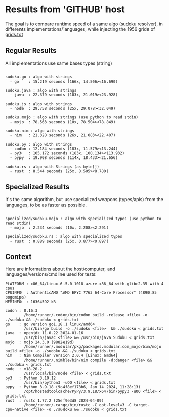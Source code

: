 # Results from 'GITHUB' host

The goal is to compare runtime speed of a same algo (sudoku resolver), in differents implementations/languages, while injecting the 1956 grids of [grids.txt](grids.txt)

## Regular Results

All implementations use same bases types (string)

```

sudoku.go : algo with strings
  - go    : 15.219 seconds (166x, 14.506><16.690)

sudoku.java : algo with strings
  - java  : 22.379 seconds (103x, 21.019><23.928)

sudoku.js : algo with strings
  - node  : 29.758 seconds (25x, 29.078><32.049)

sudoku.mojo : algo with strings (use python to read stdin)
  - mojo  : 78.563 seconds (10x, 78.504><78.849)

sudoku.nim : algo with strings
  - nim   : 21.328 seconds (26x, 21.083><22.407)

sudoku.py : algo with strings
  - codon : 12.184 seconds (183x, 11.579><13.244)
  - py3   : 105.172 seconds (183x, 100.134><113.932)
  - pypy  : 19.908 seconds (114x, 18.433><21.656)

sudoku.rs : algo with Strings (as byte[])
  - rust  : 8.544 seconds (25x, 8.505><8.780)

```

## Specialized Results

It's the same algorithm, but use specialized weapons (types/apis) from the languages, to be as faster as possible.

```

specialized/sudoku.mojo : algo with specialized types (use python to read stdin)
  - mojo  : 2.234 seconds (10x, 2.208><2.291)

specialized/sudoku.rs : algo with specialized types
  - rust  : 0.889 seconds (25x, 0.877><0.897)

```
## Context

Here are informations about the host/computer, and languages/versions/cmdline used for tests:
```
PLATFORM : x86_64/Linux-6.5.0-1018-azure-x86_64-with-glibc2.35 with 4 cpus
CPUINFO  : AuthenticAMD "AMD EPYC 7763 64-Core Processor" (4890.85 bogomips)
MEMINFO  : 16364592 kB

codon : 0.16.3
        /home/runner/.codon/bin/codon build -release <file> -o ./sudoku && ./sudoku < grids.txt
go    : go version go1.18.1 linux/amd64
        /usr/bin/go build -o ./sudoku <file>  && ./sudoku < grids.txt
java  : openjdk 11.0.22 2024-01-16
        /usr/bin/javac <file> && /usr/bin/java Sudoku < grids.txt
mojo  : mojo 24.3.0 (9882e19d)
        /home/runner/.modular/pkg/packages.modular.com_mojo/bin/mojo build <file> -o ./sudoku && ./sudoku < grids.txt
nim   : Nim Compiler Version 2.0.4 [Linux: amd64]
        /home/runner/.nimble/bin/nim compile -d:danger <file> && ./sudoku < grids.txt
node  : v18.20.2
        /usr/local/bin/node <file> < grids.txt
py3   : Python 3.10.12
        /usr/bin/python3 -uOO <file> < grids.txt
pypy  : Python 3.9.18 (9c4f8ef178b6, Jan 14 2024, 11:28:13)
        /opt/hostedtoolcache/PyPy/3.9.18/x64/bin/pypy3 -uOO <file> < grids.txt
rust  : rustc 1.77.2 (25ef9e3d8 2024-04-09)
        /home/runner/.cargo/bin/rustc -C opt-level=3 -C target-cpu=native <file> -o ./sudoku && ./sudoku < grids.txt

```


